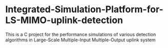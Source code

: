 # Integrated-Simulation-Platform-for-LS-MIMO-uplink-detection
This is a C project for the performance simulations of various detection algorithms in Large-Scale Multiple-Input Multiple-Output uplink system
